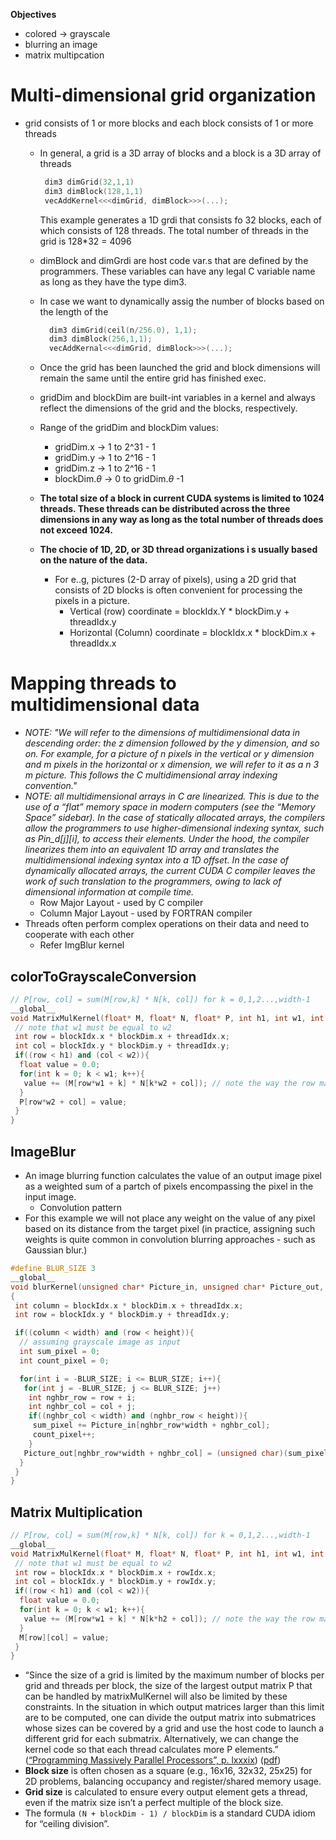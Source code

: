**Objectives**
- colored -> grayscale
- blurring an image
- matrix multipcation

# Multi-dimensional grid organization

- grid consists of 1 or more blocks and each block consists of 1 or more threads
  - In general, a grid is a 3D array of blocks and a block is a 3D array of threads

    ```C
     dim3 dimGrid(32,1,1)
     dim3 dimBlock(128,1,1)
     vecAddKernel<<<dimGrid, dimBlock>>>(...);
    ```

    This example generates a 1D grdi that consists fo 32 blocks, each of which consists of 128 threads. The total number of threads in the grid is 128\*32 = 4096
  - dimBlock and dimGrdi are host code var.s that are defined by the programmers. These variables can have any legal C variable name as long as they have the type dim3.
  - In case we want to dynamically assig the number of blocks based on the length of the

    ```C
      dim3 dimGrid(ceil(n/256.0), 1,1);
      dim3 dimBlock(256,1,1);
      vecAddKernal<<<dimGrid, dimBlock>>>(...);
    ```

  - Once the grid has been launched the grid and block dimensions will remain the same until the entire grid has finished exec.
  - gridDim and blockDim are built-int variables in a kernel and always reflect the dimensions of the grid and the blocks, respectively.
  - Range of the gridDim and blockDim values:
    - gridDim.x -> 1 to 2^31 - 1
    - gridDim.y -> 1 to 2^16 - 1
    - gridDim.z -> 1 to 2^16 - 1
    - blockDim.$\theta$ -> 0 to gridDim.$\theta$ -1
  - **The total size of a block in current CUDA systems is limited to 1024 threads. These threads can be distributed across the three dimensions in any way as long as the total number of threads does not exceed 1024.**
  - **The chocie of 1D, 2D, or 3D thread organizations i s usually based on the nature of the data.**
    - For e..g, pictures (2-D array of pixels), using a 2D grid that consists of 2D blocks is often convenient for processing the pixels in a picture.
      - Vertical (row) coordinate = blockIdx.Y \* blockDim.y + threadIdx.y
      - Horizontal (Column) coordinate = blockIdx.x \* blockDim.x + threadIdx.x

# Mapping threads to multidimensional data

- _NOTE:
  "We will refer to the dimensions of multidimensional data in descending order: the z dimension followed by the y dimension, and so on. For example, for a picture of n pixels in the vertical or y dimension and m pixels in the horizontal or x dimension, we will refer to it as a n 3 m picture. This follows the C multidimensional array indexing convention."_
- _NOTE:
  all multidimensional arrays in C are linearized. This is due to the use of a “flat” memory space in modern computers (see the “Memory Space” sidebar). In the case of statically allocated arrays, the compilers allow the programmers to use higher-dimensional indexing syntax, such as Pin_d\[j\]\[i\], to access their elements. Under the hood, the compiler linearizes them into an equivalent 1D array and translates the multidimensional indexing syntax into a 1D offset. In the case of dynamically allocated arrays, the current CUDA C compiler leaves the work of such translation to the programmers, owing to lack of dimensional information at compile time._
  - Row Major Layout - used by C compiler
  - Column Major Layout - used by FORTRAN compiler
- Threads often perform complex operations on their data and need to cooperate with each other
  - Refer ImgBlur kernel

## colorToGrayscaleConversion

```CPP
// P[row, col] = sum(M[row,k] * N[k, col]) for k = 0,1,2...,width-1
__global__
void MatrixMulKernel(float* M, float* N, float* P, int h1, int w1, int h2, int w2){
 // note that w1 must be equal to w2
 int row = blockIdx.x * blockDim.x + threadIdx.x;
 int col = blockIdx.y * blockDim.y + threadIdx.y;
 if((row < h1) and (col < w2)){
  float value = 0.0;
  for(int k = 0; k < w1; k++){
   value += (M[row*w1 + k] * N[k*w2 + col]); // note the way the row major format is being applied to fetch the matrix values
  }
  P[row*w2 + col] = value;
 }
}
```

## ImageBlur

- An image blurring function calculates the value of an output image pixel as a weighted sum of a partch of pixels encompassing the pixel in the input image.
  - Convolution pattern
- For this example we will not place any weight on the value of any pixel based on its distance from the target pixel (in practice, assigning such weights is quite common in convolution blurring approaches - such as Gaussian blur.)

```CPP
#define BLUR_SIZE 3
__global__
void blurKernel(unsigned char* Picture_in, unsigned char* Picture_out, int width, int height)
{
 int column = blockIdx.x * blockDim.x + threadIdx.x;
 int row = blockIdx.y * blockDim.y + threadIdx.y;

 if((column < width) and (row < height)){
  // assuming grayscale image as input
  int sum_pixel = 0;
  int count_pixel = 0;

  for(int i = -BLUR_SIZE; i <= BLUR_SIZE; i++){
   for(int j = -BLUR_SIZE; j <= BLUR_SIZE; j++)
    int nghbr_row = row + i;
    int nghbr_col = col + j;
    if((nghbr_col < width) and (nghbr_row < height)){
     sum_pixel += Picture_in[nghbr_row*width + nghbr_col];
     count_pixel++;
    }
   Picture_out[nghbr_row*width + nghbr_col] = (unsigned char)(sum_pixel/count_pixel);
  }
 }
}
```

## Matrix Multiplication

```CPP
// P[row, col] = sum(M[row,k] * N[k, col]) for k = 0,1,2...,width-1
__global__
void MatrixMulKernel(float* M, float* N, float* P, int h1, int w1, int h2, int w2){
 // note that w1 must be equal to w2
 int row = blockIdx.x * blockDim.x + rowIdx.x;
 int col = blockIdx.y * blockDim.y + rowIdx.y;
 if((row < h1) and (col < w2)){
  float value = 0.0;
  for(int k = 0; k < w1; k++){
   value += (M[row*w1 + k] * N[k*h2 + col]); // note the way the row major format is being applied to fetch the matrix values
  }
  M[row][col] = value;
 }
}
```

- “Since the size of a grid is limited by the maximum number of blocks per grid and threads per block, the size of the largest output matrix P that can be handled by matrixMulKernel will also be limited by these constraints. In the situation in which output matrices larger than this limit are to be computed, one can divide the output matrix into submatrices whose sizes can be covered by a grid and use the host code to launch a different grid for each submatrix. Alternatively, we can change the kernel code so that each thread calculates more P elements.” ([“Programming Massively Parallel Processors”, p. lxxxix](zotero://select/library/items/HILTB926)) ([pdf](zotero://open-pdf/library/items/575ZMX47?page=89&annotation=3U9XLS6Z))
- **Block size** is often chosen as a square (e.g., 16x16, 32x32, 25x25) for 2D problems, balancing occupancy and register/shared memory usage.
- **Grid size** is calculated to ensure every output element gets a thread, even if the matrix size isn’t a perfect multiple of the block size.
- The formula `(N + blockDim - 1) / blockDim` is a standard CUDA idiom for “ceiling division”.
